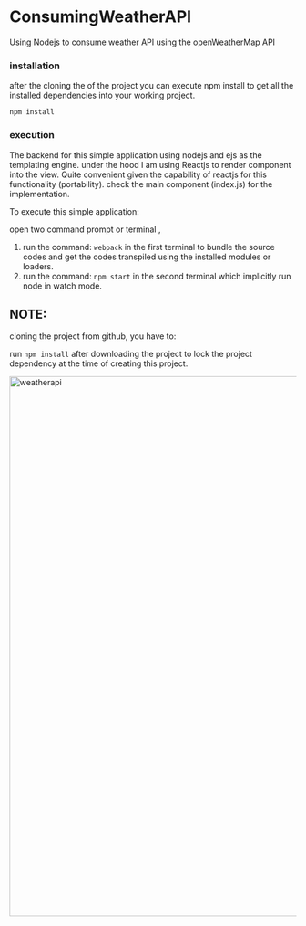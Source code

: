 # ConsumingWeatherAPI
Using Nodejs to consume weather API using the openWeatherMap API

### installation
after the cloning the of the project you can execute npm install to get all the installed dependencies into your working project.
```
npm install 
```
### execution
The backend for this simple application using nodejs and ejs as the templating engine.
under the hood I am using Reactjs to render component into the view. Quite convenient given the 
capability of reactjs for this functionality (portability).
check the main component (index.js) for the implementation.

To execute this simple application:

open two command prompt or terminal ,
1. run the command: ``` webpack ``` in the first terminal to bundle the source codes and get the codes transpiled using the installed modules or loaders.
2. run the command: ``` npm start ``` in the second terminal which implicitly run node in watch mode.

## NOTE: 
cloning the project from github, you have to:

run ```npm install``` after downloading the project to lock the project dependency at the time of creating this project.



<img width="946" alt="weatherapi" src="https://user-images.githubusercontent.com/14889124/38558466-e7355020-3cd8-11e8-8e41-7132507c3ef6.PNG">

